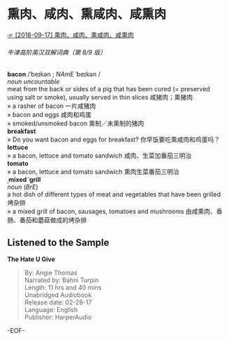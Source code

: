 # 熏肉、咸肉、熏咸肉、咸熏肉  
[☞ [2018-09-17] 熏肉、咸肉、熏咸肉、咸熏肉 ](https://mp.weixin.qq.com/s/FxfYxMyq-HOa4eazwNx1wQ)    
  
###### 牛津高阶英汉双解词典（第 8/9 版）  
**bacon** /ˈbeɪkən ; *NAmE* ˈbeɪkən /  
*noun uncountable*  
meat from the back or sides of a pig that has been cured (= preserved using salt or smoke), usually served in thin slices 咸猪肉；熏猪肉  
» a rasher of bacon 一片咸猪肉  
» bacon and eggs 咸肉和鸡蛋  
» smoked/unsmoked bacon 熏制╱未熏制的猪肉  
**breakfast**  
» Do you want bacon and eggs for breakfast? 你早饭要吃熏咸肉和鸡蛋吗？  
**lettuce**  
» a bacon, lettuce and tomato sandwich 咸肉、生菜加番茄三明治  
**tomato**  
» a bacon, lettuce and tomato sandwich 熏肉生菜番茄三明治  
**ˌmixed ˈgrill**  
*noun* (*BrE*)  
a hot dish of different types of meat and vegetables that have been grilled 烤杂排  
» a mixed grill of bacon, sausages, tomatoes and mushrooms 由咸熏肉、香肠、番茄和蘑菇做成的烤杂排  
  
  
## Listened to the Sample  
**The Hate U Give**  
>By: Angie Thomas  
Narrated by: Bahni Turpin  
Length: 11 hrs and 40 mins  
Unabridged Audiobook  
Release date: 02-28-17  
Language: English  
Publisher: HarperAudio  
  
-EOF-  
